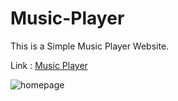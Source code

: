 # Music-Player
This is a Simple Music Player Website.

Link : [Music Player](https://shrutisen.github.io/Music-Player/)

![homepage](https://ibb.co/2KLbQQk)
